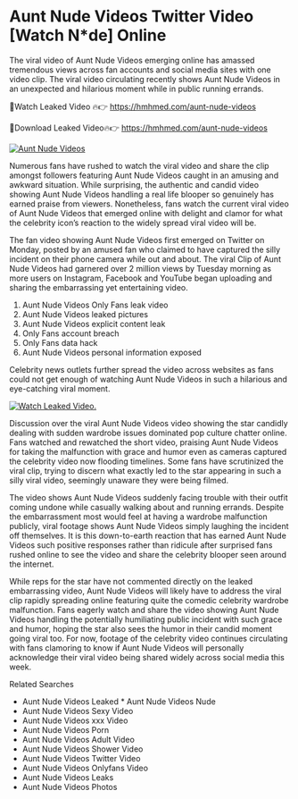 ﻿# Aunt Nude Videos Twitter Video [Watch N*de] Online

The viral video of ﻿Aunt Nude Videos emerging online has amassed tremendous views across fan accounts and social media sites with one video clip. The viral video circulating recently shows ﻿Aunt Nude Videos in an unexpected and hilarious moment while in public running errands. 

🔴Watch Leaked Video 🔥👉  https://hmhmed.com/aunt-nude-videos 

🔴Download Leaked Video🔥👉  https://hmhmed.com/aunt-nude-videos 

[![Aunt Nude Videos](https://i.imgur.com/dJHk4Zq.gif)](https://hmhmed.com/aunt-nude-videos)

Numerous fans have rushed to watch the viral video and share the clip amongst followers featuring ﻿Aunt Nude Videos caught in an amusing and awkward situation. While surprising, the authentic and candid video showing ﻿Aunt Nude Videos handling a real life blooper so genuinely has earned praise from viewers. Nonetheless, fans watch the current viral video of ﻿Aunt Nude Videos that emerged online with delight and clamor for what the celebrity icon’s reaction to the widely spread viral video will be.

The fan video showing ﻿Aunt Nude Videos first emerged on Twitter on Monday, posted by an amused fan who claimed to have captured the silly incident on their phone camera while out and about. The viral Clip of ﻿Aunt Nude Videos had garnered over 2 million views by Tuesday morning as more users on Instagram, Facebook and YouTube began uploading and sharing the embarrassing yet entertaining video. 

1. ﻿Aunt Nude Videos Only Fans leak video
2. ﻿Aunt Nude Videos leaked pictures
3. ﻿Aunt Nude Videos explicit content leak
4. Only Fans account breach
5. Only Fans data hack
6. ﻿Aunt Nude Videos personal information exposed

Celebrity news outlets further spread the video across websites as fans could not get enough of watching ﻿Aunt Nude Videos in such a hilarious and eye-catching viral moment. 

[![Watch Leaked Video.](https://miro.medium.com/v2/resize:fit:828/format:webp/1*cilzJN44JGOrTw9NJCrNHA.gif "Watch Leaked Video")](https://hmhmed.com/aunt-nude-videos)

Discussion over the viral ﻿Aunt Nude Videos video showing the star candidly dealing with sudden wardrobe issues dominated pop culture chatter online. Fans watched and rewatched the short video, praising ﻿Aunt Nude Videos for taking the malfunction with grace and humor even as cameras captured the celebrity video now flooding timelines. Some fans have scrutinized the viral clip, trying to discern what exactly led to the star appearing in such a silly viral video, seemingly unaware they were being filmed.

The video shows ﻿Aunt Nude Videos suddenly facing trouble with their outfit coming undone while casually walking about and running errands. Despite the embarrassment most would feel at having a wardrobe malfunction publicly, viral footage shows ﻿Aunt Nude Videos simply laughing the incident off themselves. It is this down-to-earth reaction that has earned ﻿Aunt Nude Videos such positive responses rather than ridicule after surprised fans rushed online to see the video and share the celebrity blooper seen around the internet.  

While reps for the star have not commented directly on the leaked embarrassing video, ﻿Aunt Nude Videos will likely have to address the viral clip rapidly spreading online featuring quite the comedic celebrity wardrobe malfunction. Fans eagerly watch and share the video showing ﻿Aunt Nude Videos handling the potentially humiliating public incident with such grace and humor, hoping the star also sees the humor in their candid moment going viral too. For now, footage of the celebrity video continues circulating with fans clamoring to know if ﻿Aunt Nude Videos will personally acknowledge their viral video being shared widely across social media this week.

Related Searches
* ﻿Aunt Nude Videos Leaked
﻿* Aunt Nude Videos Nude
* ﻿Aunt Nude Videos Sexy Video
* ﻿Aunt Nude Videos xxx Video
* ﻿Aunt Nude Videos Porn
* ﻿Aunt Nude Videos Adult Video
* ﻿Aunt Nude Videos Shower Video
* ﻿Aunt Nude Videos Twitter Video
* ﻿Aunt Nude Videos Onlyfans Video
* ﻿Aunt Nude Videos Leaks
* ﻿Aunt Nude Videos Photos